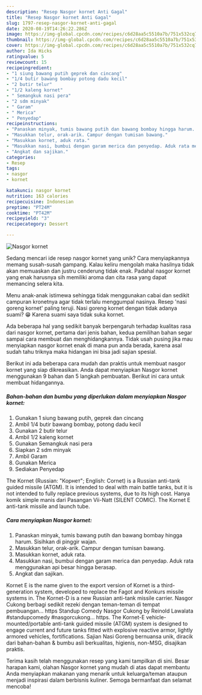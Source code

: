 ```yaml
---
description: "Resep Nasgor kornet Anti Gagal"
title: "Resep Nasgor kornet Anti Gagal"
slug: 1797-resep-nasgor-kornet-anti-gagal
date: 2020-08-19T14:26:22.286Z
image: https://img-global.cpcdn.com/recipes/c6d28aa5c5510a7b/751x532cq70/nasgor-kornet-foto-resep-utama.jpg
thumbnail: https://img-global.cpcdn.com/recipes/c6d28aa5c5510a7b/751x532cq70/nasgor-kornet-foto-resep-utama.jpg
cover: https://img-global.cpcdn.com/recipes/c6d28aa5c5510a7b/751x532cq70/nasgor-kornet-foto-resep-utama.jpg
author: Ida Hicks
ratingvalue: 5
reviewcount: 15
recipeingredient:
- "1 siung bawang putih geprek dan cincang"
- "1/4 butir bawang bombay potong dadu kecil"
- "2 butir telur"
- "1/2 kaleng kornet"
- " Semangkuk nasi pera"
- "2 sdm minyak"
- " Garam"
- " Merica"
- " Penyedap"
recipeinstructions:
- "Panaskan minyak, tumis bawang putih dan bawang bombay hingga harum. Sisihkan di pinggir wajan."
- "Masukkan telur, orak-arik. Campur dengan tumisan bawang."
- "Masukkan kornet, aduk rata."
- "Masukkan nasi, bumbui dengan garam merica dan penyedap. Aduk rata menggunakan api besar hingga berasap."
- "Angkat dan sajikan."
categories:
- Resep
tags:
- nasgor
- kornet

katakunci: nasgor kornet 
nutrition: 163 calories
recipecuisine: Indonesian
preptime: "PT24M"
cooktime: "PT42M"
recipeyield: "3"
recipecategory: Dessert

---
```



![Nasgor kornet](https://img-global.cpcdn.com/recipes/c6d28aa5c5510a7b/751x532cq70/nasgor-kornet-foto-resep-utama.jpg)

Sedang mencari ide resep nasgor kornet yang unik? Cara menyiapkannya memang susah-susah gampang. Kalau keliru mengolah maka hasilnya tidak akan memuaskan dan justru cenderung tidak enak. Padahal nasgor kornet yang enak harusnya sih memiliki aroma dan cita rasa yang dapat memancing selera kita.

Menu anak-anak istimewa sehingga tidak menggunakan cabai dan sedikit campuran kronetnya agar tidak terlalu menggumpal nasinya. Resep &#39;nasi goreng kornet&#39; paling teruji. Nasi goreng kornet dengan tidak adanya suami? 😁 Karena suami saya tidak suka kornet.

Ada beberapa hal yang sedikit banyak berpengaruh terhadap kualitas rasa dari nasgor kornet, pertama dari jenis bahan, kedua pemilihan bahan segar sampai cara membuat dan menghidangkannya. Tidak usah pusing jika mau menyiapkan nasgor kornet enak di mana pun anda berada, karena asal sudah tahu triknya maka hidangan ini bisa jadi sajian spesial.


Berikut ini ada beberapa cara mudah dan praktis untuk membuat nasgor kornet yang siap dikreasikan. Anda dapat menyiapkan Nasgor kornet menggunakan 9 bahan dan 5 langkah pembuatan. Berikut ini cara untuk membuat hidangannya.

<!--inarticleads1-->

##### Bahan-bahan dan bumbu yang diperlukan dalam menyiapkan Nasgor kornet:

1. Gunakan 1 siung bawang putih, geprek dan cincang
1. Ambil 1/4 butir bawang bombay, potong dadu kecil
1. Gunakan 2 butir telur
1. Ambil 1/2 kaleng kornet
1. Gunakan  Semangkuk nasi pera
1. Siapkan 2 sdm minyak
1. Ambil  Garam
1. Gunakan  Merica
1. Sediakan  Penyedap


The Kornet (Russian: &#34;Корнет&#34;; English: Cornet) is a Russian anti-tank guided missile (ATGM). It is intended to deal with main battle tanks, but it is not intended to fully replace previous systems, due to its high cost. Hanya komik simple manis dari Pasangan Vii-Natt (SILENT COMIC). The Kornet E anti-tank missile and launch tube. 

<!--inarticleads2-->

##### Cara menyiapkan Nasgor kornet:

1. Panaskan minyak, tumis bawang putih dan bawang bombay hingga harum. Sisihkan di pinggir wajan.
1. Masukkan telur, orak-arik. Campur dengan tumisan bawang.
1. Masukkan kornet, aduk rata.
1. Masukkan nasi, bumbui dengan garam merica dan penyedap. Aduk rata menggunakan api besar hingga berasap.
1. Angkat dan sajikan.


Kornet E is the name given to the export version of Kornet is a third-generation system, developed to replace the Fagot and Konkurs missile systems in. The Kornet-D is a new Russian anti-tank missile carrier. Nasgor Cukong berbagi sedikit rezeki dengan teman-teman di tempat pembuangan… https Standup Comedy Nasgor Cukong by Reinold Lawalata #standupcomedy #nasgorcukong… https. The Kornet-E vehicle-mounted/portable anti-tank guided missile (ATGM) system is designed to engage current and future tanks fitted with explosive reactive armor, lightly armored vehicles, fortifications. Sajian Nasi Goreng bernuansa unik, diracik dari bahan-bahan &amp; bumbu asli berkualitas, higienis, non-MSG, disajikan praktis. 

Terima kasih telah menggunakan resep yang kami tampilkan di sini. Besar harapan kami, olahan Nasgor kornet yang mudah di atas dapat membantu Anda menyiapkan makanan yang menarik untuk keluarga/teman ataupun menjadi inspirasi dalam berbisnis kuliner. Semoga bermanfaat dan selamat mencoba!
